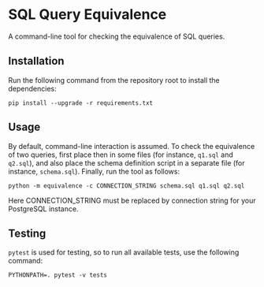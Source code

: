 # SQL Query Equivalence

A command-line tool for checking the equivalence of SQL queries.

## Installation

Run the following command from the repository root to install the dependencies:

```
pip install --upgrade -r requirements.txt 
```

## Usage

By default, command-line interaction is assumed. To check the equivalence of two queries, first place then in some files (for
instance, `q1.sql` and `q2.sql`), and also place the schema definition script in a separate file (for
instance, `schema.sql`). Finally, run the tool as follows:

```
python -m equivalence -c CONNECTION_STRING schema.sql q1.sql q2.sql
```

Here CONNECTION_STRING must be replaced by connection string for your PostgreSQL instance.


## Testing

`pytest` is used for testing, so to run all available tests, use the following command:

```
PYTHONPATH=. pytest -v tests
```